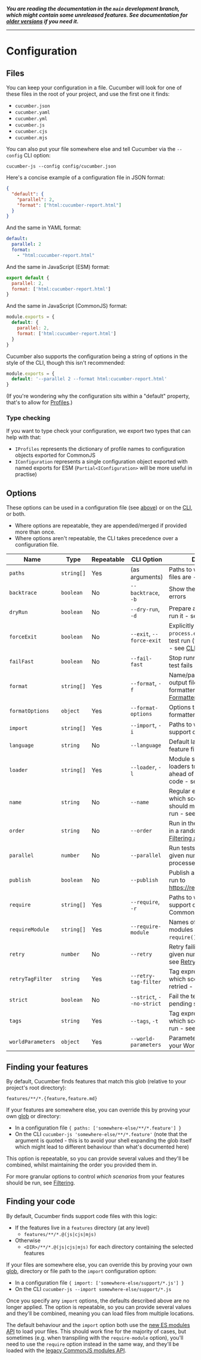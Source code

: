 _**You are reading the documentation in the `main` development branch, which might contain some unreleased features. See documentation for [older versions](https://github.com/cucumber/cucumber-js/blob/main/docs/older_versions.md) if you need it.**_

----

# Configuration

## Files

You can keep your configuration in a file. Cucumber will look for one of these files in the root of your project, and use the first one it finds:

- `cucumber.json`
- `cucumber.yaml`
- `cucumber.yml`
- `cucumber.js`
- `cucumber.cjs`
- `cucumber.mjs`

You can also put your file somewhere else and tell Cucumber via the `--config` CLI option:

```shell
cucumber-js --config config/cucumber.json
```

Here's a concise example of a configuration file in JSON format:

```json
{
  "default": {
    "parallel": 2,
    "format": ["html:cucumber-report.html"]
  }
}
```

And the same in YAML format:

```yaml
default:
  parallel: 2
  format:
    - "html:cucumber-report.html"
```

And the same in JavaScript (ESM) format:

```js
export default {
  parallel: 2,
  format: ['html:cucumber-report.html']
}
```

And the same in JavaScript (CommonJS) format:

```js
module.exports = {
  default: {
    parallel: 2,
    format: ['html:cucumber-report.html']
  }
}
```

Cucumber also supports the configuration being a string of options in the style of the CLI, though this isn't recommended:

```js
module.exports = {
  default: '--parallel 2 --format html:cucumber-report.html'
}
```

(If you're wondering why the configuration sits within a "default" property, that's to allow for [Profiles](./profiles.md).)

### Type checking

If you want to type check your configuration, we export two types that can help with that:
- `IProfiles` represents the dictionary of profile names to configuration objects exported for CommonJS
- `IConfiguration` represents a single configuration object exported with named exports for ESM (`Partial<IConfiguration>` will be more useful in practise)

## Options

These options can be used in a configuration file (see [above](#files)) or on the [CLI](./cli.md), or both.

- Where options are repeatable, they are appended/merged if provided more than once.
- Where options aren't repeatable, the CLI takes precedence over a configuration file.

| Name              | Type       | Repeatable | CLI Option                | Description                                                                                                        | Default |
|-------------------|------------|------------|---------------------------|--------------------------------------------------------------------------------------------------------------------|---------|
| `paths`           | `string[]` | Yes        | (as arguments)            | Paths to where your feature files are - see [below](#finding-your-features)                                        | []      |
| `backtrace`       | `boolean`  | No         | `--backtrace`, `-b`       | Show the full backtrace for errors                                                                                 | false   |
| `dryRun`          | `boolean`  | No         | `--dry-run`, `-d`         | Prepare a test run but don't run it - see [Dry Run](./dry_run.md)                                                  | false   |    
| `forceExit`       | `boolean`  | No         | `--exit`, `--force-exit`  | Explicitly call `process.exit()` after the test run (when run via CLI) - see [CLI](./cli.md)                       | false   |
| `failFast`        | `boolean`  | No         | `--fail-fast`             | Stop running tests when a test fails - see [Fail Fast](./fail_fast.md)                                             | false   |
| `format`          | `string[]` | Yes        | `--format`, `-f`          | Name/path and (optionally) output file path of each formatter to use - see [Formatters](./formatters.md)           | []      |
| `formatOptions`   | `object`   | Yes        | `--format-options`        | Options to be provided to formatters - see [Formatters](./formatters.md)                                           | {}      |
| `import`          | `string[]` | Yes        | `--import`, `-i`          | Paths to where your support code is                                                                                | []      |
| `language`        | `string`   | No         | `--language`              | Default language for your feature files                                                                            | en      |
| `loader`          | `string[]` | Yes        | `--loader`, `-l`          | Module specifiers for loaders to be registered ahead of loading support code - see [Transpiling](./transpiling.md) | []      |
| `name`            | `string`   | No         | `--name`                  | Regular expressions of which scenario names should match one of to be run - see [Filtering](./filtering.md#names)  | []      |
| `order`           | `string`   | No         | `--order`                 | Run in the order defined, or in a random order - see [Filtering and Ordering](./filtering.md#order)                | defined |
| `parallel`        | `number`   | No         | `--parallel`              | Run tests in parallel with the given number of worker processes - see [Parallel](./parallel.md)                    | 0       |
| `publish`         | `boolean`  | No         | `--publish`               | Publish a report of your test run to <https://reports.cucumber.io/>                                                | false   |
| `require`         | `string[]` | Yes        | `--require`, `-r`         | Paths to where your support code is, for CommonJS - see [below](#finding-your-code)                                | []      |
| `requireModule`   | `string[]` | Yes        | `--require-module`        | Names of transpilation modules to load, loaded via `require()` - see [Transpiling](./transpiling.md)               | []      |
| `retry`           | `number`   | No         | `--retry`                 | Retry failing tests up to the given number of times - see [Retry](./retry.md)                                      | 0       |
| `retryTagFilter`  | `string`   | Yes        | `--retry-tag-filter`      | Tag expression to filter which scenarios can be retried - see [Retry](./retry.md)                                  |         |
| `strict`          | `boolean`  | No         | `--strict`, `--no-strict` | Fail the test run if there are pending steps                                                                       | true    |
| `tags`            | `string`   | Yes        | `--tags`, `-t`            | Tag expression to filter which scenarios should be run - see [Filtering](./filtering.md#tags)                      |         |
| `worldParameters` | `object`   | Yes        | `--world-parameters`      | Parameters to be passed to your World - see [World](./support_files/world.md)                                      | {}      |

## Finding your features

By default, Cucumber finds features that match this glob (relative to your project's root directory):

```
features/**/*.{feature,feature.md}
```

If your features are somewhere else, you can override this by proving your own [glob](https://github.com/isaacs/node-glob) or directory:

- In a configuration file `{ paths: ['somewhere-else/**/*.feature'] }`
- On the CLI `cucumber-js 'somewhere-else/**/*.feature'` (note that the argument is quoted - this is to avoid your shell expanding the glob itself which might lead to different behaviour than what's documented here)

This option is repeatable, so you can provide several values and they'll be combined, whilst maintaining the order you provided them in.

For more granular options to control _which scenarios_ from your features should be run, see [Filtering](./filtering.md).

## Finding your code

By default, Cucumber finds support code files with this logic:

* If the features live in a `features` directory (at any level)
  * `features/**/*.@(js|cjs|mjs)`
* Otherwise
  * `<DIR>/**/*.@(js|cjs|mjs)` for each directory containing the selected features

If your files are somewhere else, you can override this by proving your own [glob](https://github.com/isaacs/node-glob), directory or file path to the `import` configuration option:

- In a configuration file `{ import: ['somewhere-else/support/*.js'] }`
- On the CLI `cucumber-js --import somewhere-else/support/*.js` 

Once you specify any `import` options, the defaults described above are no longer applied. The option is repeatable, so you can provide several values and they'll be combined, meaning you can load files from multiple locations.

The default behaviour and the `import` option both use the [new ES modules API](https://nodejs.org/api/esm.html) to load your files. This should work fine for the majority of cases, but sometimes (e.g. when transpiling with the `require-module` option), you'll need to use the `require` option instead in the same way, and they'll be loaded with the [legacy CommonJS modules API](https://nodejs.org/api/modules.html).
